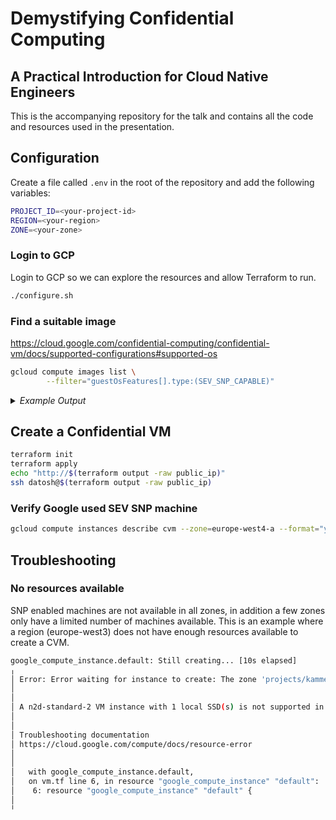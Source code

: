 # Demystifying Confidential Computing

## A Practical Introduction for Cloud Native Engineers

This is the accompanying repository for the talk and contains all the code
and resources used in the presentation.

## Configuration

Create a file called `.env` in the root of the repository and add the following
variables:

```bash
PROJECT_ID=<your-project-id>
REGION=<your-region>
ZONE=<your-zone>
```

### Login to GCP

Login to GCP so we can explore the resources and allow Terraform to run.

```bash
./configure.sh
```

### Find a suitable image

https://cloud.google.com/confidential-computing/confidential-vm/docs/supported-configurations#supported-os

```sh
gcloud compute images list \
        --filter="guestOsFeatures[].type:(SEV_SNP_CAPABLE)"
```

<details>
    <summary><i>Example Output</i></summary>
    <pre>
NAME                                       PROJECT              FAMILY                         DEPRECATED  STATUS
centos-stream-9-v20240815                  centos-cloud         centos-stream-9                            READY
cos-101-17162-528-16                       cos-cloud            cos-101-lts                                READY
cos-105-17412-448-16                       cos-cloud            cos-105-lts                                READY
cos-109-17800-309-24                       cos-cloud            cos-109-lts                                READY
cos-113-18244-151-27                       cos-cloud            cos-113-lts                                READY
rhel-8-v20240815                           rhel-cloud           rhel-8                                     READY
rhel-9-v20240815                           rhel-cloud           rhel-9                                     READY
rhel-9-2-sap-v20240815                     rhel-sap-cloud       rhel-9-2-sap-ha                            READY
rhel-9-4-sap-v20240815                     rhel-sap-cloud       rhel-9-4-sap-ha                            READY
rocky-linux-8-optimized-gcp-v20240815      rocky-linux-cloud    rocky-linux-8-optimized-gcp                READY
rocky-linux-8-v20240815                    rocky-linux-cloud    rocky-linux-8                              READY
rocky-linux-9-optimized-gcp-v20240815      rocky-linux-cloud    rocky-linux-9-optimized-gcp                READY
rocky-linux-9-v20240815                    rocky-linux-cloud    rocky-linux-9                              READY
sles-15-sp5-v20240821-x86-64               suse-cloud           sles-15-sp5                                READY
sles-15-sp6-v20240807-x86-64               suse-cloud           sles-15                                    READY
sles-15-sp4-sap-v20240808-x86-64           suse-sap-cloud       sles-15-sp4-sap                            READY
sles-15-sp5-sap-v20240821-x86-64           suse-sap-cloud       sles-15-sp5-sap                            READY
sles-15-sp6-sap-v20240807-x86-64           suse-sap-cloud       sles-15-sp6-sap                            READY
sles-sap-15-sp4-hardened-v20240808-x86-64  suse-sap-cloud       sles-sap-15-sp4-hardened                   READY
sles-sap-15-sp5-hardened-v20240821-x86-64  suse-sap-cloud       sles-sap-15-sp5-hardened                   READY
sles-sap-15-sp6-hardened-v20240807-x86-64  suse-sap-cloud       sles-sap-15-sp6-hardened                   READY
ubuntu-pro-2004-focal-v20240829            ubuntu-os-pro-cloud  ubuntu-pro-2004-lts                        READY
ubuntu-pro-2204-jammy-v20240829            ubuntu-os-pro-cloud  ubuntu-pro-2204-lts                        READY
ubuntu-pro-2404-noble-amd64-v20240830      ubuntu-os-pro-cloud  ubuntu-pro-2404-lts-amd64                  READY
ubuntu-2004-focal-v20240829                ubuntu-os-cloud      ubuntu-2004-lts                            READY
ubuntu-2204-jammy-v20240829                ubuntu-os-cloud      ubuntu-2204-lts                            READY
cos-beta-117-18613-0-10                    cos-cloud            cos-beta                                   READY
cos-dev-121-18632-0-0                      cos-cloud            cos-dev                                    READY
ubuntu-2404-noble-amd64-v20240830          ubuntu-os-cloud      ubuntu-2404-lts-amd64                      READY
cos-stable-113-18244-151-27                cos-cloud            cos-stable                                 READY
ubuntu-minimal-2004-focal-v20240829        ubuntu-os-cloud      ubuntu-minimal-2004-lts                    READY
ubuntu-minimal-2204-jammy-v20240829        ubuntu-os-cloud      ubuntu-minimal-2204-lts                    READY
ubuntu-minimal-2404-noble-amd64-v20240829  ubuntu-os-cloud      ubuntu-minimal-2404-lts-amd64              READY
fedora-coreos-40-20240808-3-0-gcp-aarch64  fedora-coreos-cloud  fedora-coreos-stable-arm64                 READY
fedora-coreos-40-20240808-3-0-gcp-x86-64   fedora-coreos-cloud  fedora-coreos-stable                       READY
fedora-coreos-40-20240825-1-0-gcp-aarch64  fedora-coreos-cloud  fedora-coreos-next-arm64                   READY
fedora-coreos-40-20240825-1-0-gcp-x86-64   fedora-coreos-cloud  fedora-coreos-next                         READY
fedora-coreos-40-20240825-2-0-gcp-aarch64  fedora-coreos-cloud  fedora-coreos-testing-arm64                READY
fedora-coreos-40-20240825-2-0-gcp-x86-64   fedora-coreos-cloud  fedora-coreos-testing                      READY
    </pre>
</details>

## Create a Confidential VM

```bash
terraform init
terraform apply
echo "http://$(terraform output -raw public_ip)"
ssh datosh@$(terraform output -raw public_ip)
```

### Verify Google used SEV SNP machine

```bash
gcloud compute instances describe cvm --zone=europe-west4-a --format="yaml(confidentialInstanceConfig)"
```

## Troubleshooting

### No resources available

SNP enabled machines are not available in all zones, in addition a few zones only have a limited number of machines available. This is an example where a region (europe-west3) does not have enough resources available to create a CVM.

```bash
google_compute_instance.default: Still creating... [10s elapsed]
╷
│ Error: Error waiting for instance to create: The zone 'projects/kammel-dev/zones/europe-west3-c' does not have enough resources available to fulfill the request.  '(resource type:compute)'.
│
│
│ A n2d-standard-2 VM instance with 1 local SSD(s) is not supported in the europe-west3-c zone with your configuration.  Retry your request in a zone that supports the machine type and configuration you require. For more information, view the troubleshooting documentation.
│
│
│ Troubleshooting documentation
│ https://cloud.google.com/compute/docs/resource-error
│
│
│   with google_compute_instance.default,
│   on vm.tf line 6, in resource "google_compute_instance" "default":
│    6: resource "google_compute_instance" "default" {
│
╵
```
